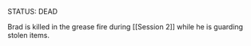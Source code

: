 STATUS: DEAD

Brad is killed in the grease fire during [[Session 2]] while he is guarding stolen items. 